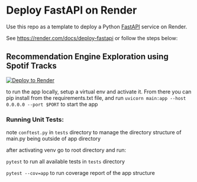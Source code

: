 # Deploy FastAPI on Render

Use this repo as a template to deploy a Python [FastAPI](https://fastapi.tiangolo.com) service on Render.

See https://render.com/docs/deploy-fastapi or follow the steps below:

## Recommendation Engine Exploration using Spotif Tracks

[![Deploy to Render](https://render.com/images/deploy-to-render-button.svg)](https://render.com/deploy?repo=https://github.com/render-examples/fastapi)

to run the app locally, setup a virtual env and activate it. From there you can pip install from the requirements.txt file, and run `uvicorn main:app --host 0.0.0.0 --port $PORT` to start the app

### Running Unit Tests:

note `conftest.py` in `tests` directory to manage the directory structure of main.py being outside of app directory

after activating venv go to root directory and run:

`pytest` to run all available tests in `tests` directory

`pytest --cov=app` to run coverage report of the app structure

